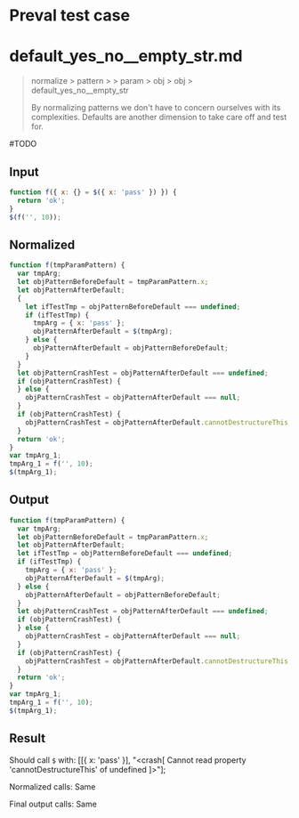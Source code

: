 # Preval test case

# default_yes_no__empty_str.md

> normalize > pattern >  > param > obj > obj > default_yes_no__empty_str
>
> By normalizing patterns we don't have to concern ourselves with its complexities. Defaults are another dimension to take care off and test for.

#TODO

## Input

`````js filename=intro
function f({ x: {} = $({ x: 'pass' }) }) {
  return 'ok';
}
$(f('', 10));
`````

## Normalized

`````js filename=intro
function f(tmpParamPattern) {
  var tmpArg;
  let objPatternBeforeDefault = tmpParamPattern.x;
  let objPatternAfterDefault;
  {
    let ifTestTmp = objPatternBeforeDefault === undefined;
    if (ifTestTmp) {
      tmpArg = { x: 'pass' };
      objPatternAfterDefault = $(tmpArg);
    } else {
      objPatternAfterDefault = objPatternBeforeDefault;
    }
  }
  let objPatternCrashTest = objPatternAfterDefault === undefined;
  if (objPatternCrashTest) {
  } else {
    objPatternCrashTest = objPatternAfterDefault === null;
  }
  if (objPatternCrashTest) {
    objPatternCrashTest = objPatternAfterDefault.cannotDestructureThis;
  }
  return 'ok';
}
var tmpArg_1;
tmpArg_1 = f('', 10);
$(tmpArg_1);
`````

## Output

`````js filename=intro
function f(tmpParamPattern) {
  var tmpArg;
  let objPatternBeforeDefault = tmpParamPattern.x;
  let objPatternAfterDefault;
  let ifTestTmp = objPatternBeforeDefault === undefined;
  if (ifTestTmp) {
    tmpArg = { x: 'pass' };
    objPatternAfterDefault = $(tmpArg);
  } else {
    objPatternAfterDefault = objPatternBeforeDefault;
  }
  let objPatternCrashTest = objPatternAfterDefault === undefined;
  if (objPatternCrashTest) {
  } else {
    objPatternCrashTest = objPatternAfterDefault === null;
  }
  if (objPatternCrashTest) {
    objPatternCrashTest = objPatternAfterDefault.cannotDestructureThis;
  }
  return 'ok';
}
var tmpArg_1;
tmpArg_1 = f('', 10);
$(tmpArg_1);
`````

## Result

Should call `$` with:
[[{ x: 'pass' }], "<crash[ Cannot read property 'cannotDestructureThis' of undefined ]>"];

Normalized calls: Same

Final output calls: Same
